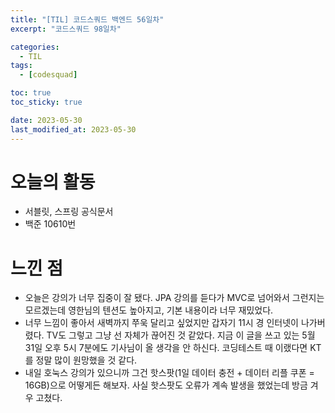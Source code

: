 ```yaml
---
title: "[TIL] 코드스쿼드 백엔드 56일차"
excerpt: "코드스쿼드 98일차"

categories:
  - TIL
tags:
  - [codesquad]

toc: true
toc_sticky: true

date: 2023-05-30
last_modified_at: 2023-05-30
---
```


# 오늘의 활동

- 서블릿, 스프링 공식문서
- 백준 10610번

# 느낀 점

- 오늘은 강의가 너무 집중이 잘 됐다. JPA 강의를 듣다가 MVC로 넘어와서 그런지는 모르겠는데 영한님의 텐션도 높아지고, 기본 내용이라 너무 재밌었다.
- 너무 느낌이 좋아서 새벽까지 쭈욱 달리고 싶었지만 갑자기 11시 경 인터넷이 나가버렸다. TV도 그렇고 그냥 선 자체가 끊어진 것 같았다. 지금 이 글을 쓰고 있는 5월 31일 오후 5시 7분에도 기사님이 올 생각을 안 하신다. 코딩테스트 때 이랬다면 KT를 정말 많이 원망했을 것 같다.
- 내일 호눅스 강의가 있으니까 그건 핫스팟(1일 데이터 충전 + 데이터 리플 쿠폰 = 16GB)으로 어떻게든 해보자. 사실 핫스팟도 오류가 계속 발생을 했었는데 방금 겨우 고쳤다.